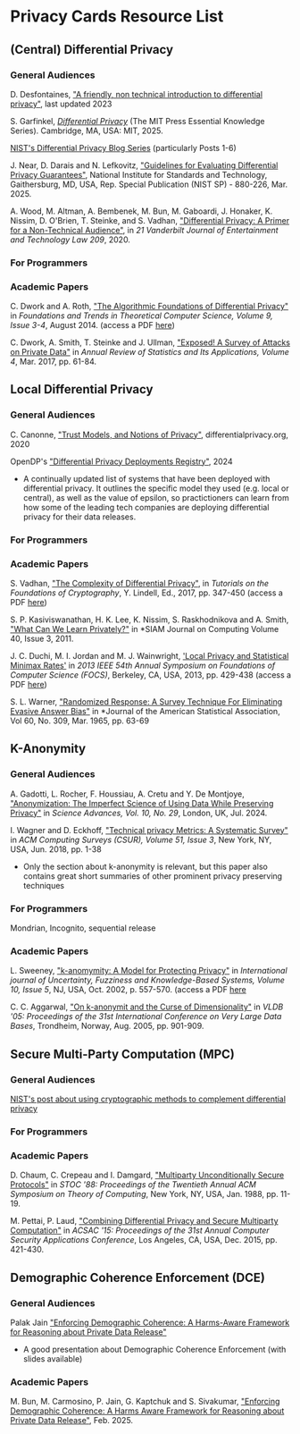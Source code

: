 # Privacy Cards Resource List

## (Central) Differential Privacy

### General Audiences

D. Desfontaines, ["A friendly, non technical introduction to differential privacy"](https://desfontain.es/blog/friendly-intro-to-differential-privacy.html), last updated 2023

S. Garfinkel, [*Differential Privacy*](https://direct.mit.edu/books/book/5935/Differential-Privacy) (The MIT Press Essential Knowledge Series). Cambridge, MA, USA: MIT, 2025.

[NIST's Differential Privacy Blog Series](https://www.nist.gov/itl/applied-cybersecurity/privacy-engineering/collaboration-space/blog-series/differential-privacy) (particularly Posts 1-6)

J. Near, D. Darais and N. Lefkovitz, ["Guidelines for Evaluating Differential Privacy Guarantees"](https://www.nist.gov/publications/guidelines-evaluating-differential-privacy-guarantees), National Institute for Standards and Technology, Gaithersburg, MD, USA, Rep. Special Publication (NIST SP) - 880-226, Mar. 2025. 

A. Wood, M. Altman, A. Bembenek, M. Bun, M. Gaboardi, J. Honaker, K. Nissim, D. O'Brien, T. Steinke, and S. Vadhan, ["Differential Privacy: A Primer for a Non-Technical Audience"](https://scholarship.law.vanderbilt.edu/jetlaw/vol21/iss1/4/ ), in *21 Vanderbilt Journal of Entertainment and Technology Law 209*, 2020.

### For Programmers

### Academic Papers

C. Dwork and A. Roth, ["The Algorithmic Foundations of Differential Privacy"](https://dl.acm.org/doi/10.1561/0400000042) in *Foundations and Trends in Theoretical Computer Science, Volume 9, Issue 3-4*, August 2014. (access a PDF [here](https://projects.iq.harvard.edu/files/privacytools/files/the_algorithmic_foundations_of_differential_privacy.pdf)) 

C. Dwork, A. Smith, T. Steinke and J. Ullman, ["Exposed! A Survey of Attacks on Private Data"](https://www.annualreviews.org/content/journals/10.1146/annurev-statistics-060116-054123) in *Annual Review of Statistics and Its Applications, Volume 4*, Mar. 2017, pp. 61-84.

## Local Differential Privacy

### General Audiences

C. Canonne, ["Trust Models, and Notions of Privacy"](https://differentialprivacy.org/trustmodels/), differentialprivacy.org, 2020

OpenDP's ["Differential Privacy Deployments Registry"](https://registry.oblivious.com/), 2024 
- A continually updated list of systems that have been deployed with differential privacy. It outlines the specific model they used (e.g. local or central), as well as the value of epsilon, so practictioners can learn from how some of the leading tech companies are deploying differential privacy for their data releases.

### For Programmers

### Academic Papers

S. Vadhan, ["The Complexity of Differential Privacy"](https://link.springer.com/chapter/10.1007/978-3-319-57048-8_7), in *Tutorials on the Foundations of Cryptography*, Y. Lindell, Ed., 2017, pp. 347-450 (access a PDF [here](https://salil.seas.harvard.edu/publications/complexity-differential-privacy))

S. P. Kasiviswanathan, H. K. Lee, K. Nissim, S. Raskhodnikova and A. Smith, ["What Can We Learn Privately?"](https://epubs.siam.org/doi/10.1137/090756090) in *SIAM Journal on Computing Volume 40, Issue 3, 2011. 

J. C. Duchi, M. I. Jordan and M. J. Wainwright, ['Local Privacy and Statistical Minimax Rates'](https://www.computer.org/csdl/proceedings-article/focs/2013/5135a429/12OmNBqMDpF) in *2013 IEEE 54th Annual Symposium on Foundations of Computer Science (FOCS)*, Berkeley, CA, USA, 2013, pp. 429-438 (access a PDF [here](https://arxiv.org/pdf/1302.3203v2))

S. L. Warner, ["Randomized Response: A Survey Technique For Eliminating Evasive Answer Bias"](https://www.jstor.org/stable/2283137?seq=1) in *Journal of the American Statistical Association, Vol 60, No. 309, Mar. 1965, pp. 63-69 

## K-Anonymity

### General Audiences

A. Gadotti, L. Rocher, F. Houssiau, A. Cretu and Y. De Montjoye, ["Anonymization: The Imperfect Science of Using Data While Preserving Privacy"](https://www.science.org/doi/10.1126/sciadv.adn7053) in *Science Advances, Vol. 10, No. 29*, London, UK, Jul. 2024.  

I. Wagner and D. Eckhoff, ["Technical privacy Metrics: A Systematic Survey"](https://dl.acm.org/doi/abs/10.1145/3168389) in *ACM Computing Surveys (CSUR), Volume 51, Issue 3*, New York, NY, USA, Jun. 2018, pp. 1-38 
- Only the section about k-anonymity is relevant, but this paper also contains great short summaries of other prominent privacy preserving techniques 

### For Programmers

Mondrian, Incognito, sequential release

### Academic Papers

L. Sweeney, ["k-anomymity: A Model for Protecting Privacy"](https://dl.acm.org/doi/10.1142/S0218488502001648) in *International journal of Uncertainty, Fuzziness and Knowledge-Based Systems, Volume 10, Issue 5*, NJ, USA, Oct. 2002, p. 557-570. (access a PDF [here](https://epic.org/wp-content/uploads/privacy/reidentification/Sweeney_Article.pdf)

C. C. Aggarwal, ["On k-anonymit and the Curse of Dimensionality"](https://dl.acm.org/doi/10.5555/1083592.1083696) in *VLDB '05: Proceedings of the 31st International Conference on Very Large Data Bases*, Trondheim, Norway, Aug. 2005, pp. 901-909. 

## Secure Multi-Party Computation (MPC)

### General Audiences

[NIST's post about using cryptographic methods to complement differential privacy](https://www.nist.gov/blogs/cybersecurity-insights/privacy-enhancing-cryptography-complement-differential-privacy) 

### For Programmers

### Academic Papers

D. Chaum, C. Crepeau and I. Damgard, ["Multiparty Unconditionally Secure Protocols"](https://dl.acm.org/doi/10.1145/62212.62214) in *STOC '88: Proceedings of the Twentieth Annual ACM Symposium on Theory of Computing*, New York, NY, USA, Jan. 1988, pp. 11-19. 

M. Pettai, P. Laud, ["Combining Differential Privacy and Secure Multiparty Computation"](https://dl.acm.org/doi/10.1145/2818000.2818027) in *ACSAC '15: Proceedings of the 31st Annual Computer Security Applications Conference*, Los Angeles, CA, USA, Dec. 2015, pp. 421-430. 

## Demographic Coherence Enforcement (DCE)

### General Audiences

Palak Jain ["Enforcing Demographic Coherence: A Harms-Aware Framework for Reasoning about Private Data Release"](https://sites.google.com/view/tcsplus/welcome/past-talks/2024-2025?authuser=0#h.pu1si0na2uta)
- A good presentation about Demographic Coherence Enforcement (with slides available)

### Academic Papers

M. Bun, M. Carmosino, P. Jain, G. Kaptchuk and S. Sivakumar, ["Enforcing Demographic Coherence: A Harms Aware Framework for Reasoning about Private Data Release"](https://arxiv.org/abs/2502.02709), Feb. 2025.
